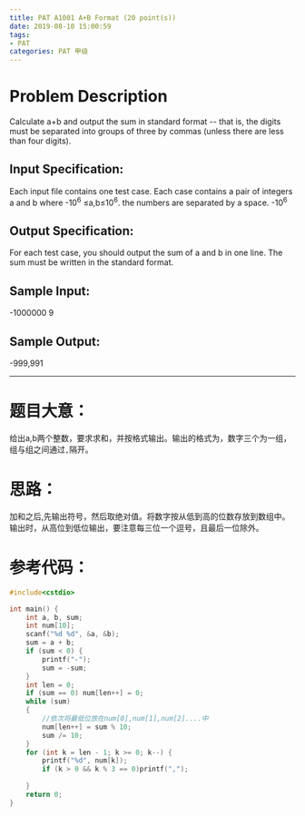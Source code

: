 ```yaml
---
title: PAT A1001 A+B Format (20 point(s))
date: 2019-08-10 15:00:59
tags:
- PAT
categories: PAT 甲级
---
```

# Problem Description
Calculate a+b and output the sum in standard format -- that is, the digits must be separated into groups of three by commas (unless there are less than four digits).
## Input Specification:
Each input file contains one test case. Each case contains a pair of integers a and b where -10<sup>6</sup> ≤a,b≤10<sup>6</sup>. the numbers are separated by a space.
-10<sup>6</sup>
## Output Specification:
For each test case, you should output the sum of a and b in one line. The sum must be written in the standard format.
## Sample Input:
-1000000 9
## Sample Output:
-999,991
<hr/>

# 题目大意：
给出a,b两个整数，要求求和，并按格式输出。输出的格式为，数字三个为一组，组与组之间通过`,`隔开。
# 思路：
加和之后,先输出符号，然后取绝对值。将数字按从低到高的位数存放到数组中。输出时，从高位到低位输出，要注意每三位一个逗号，且最后一位除外。
# 参考代码：
```c++
#include<cstdio>

int main() {
	int a, b, sum;
	int num[10];
	scanf("%d %d", &a, &b);
	sum = a + b;
	if (sum < 0) {
		printf("-");
		sum = -sum;
	}
	int len = 0;
	if (sum == 0) num[len++] = 0;
	while (sum)
	{
		//依次将最低位放在num[0],num[1],num[2]....中
		num[len++] = sum % 10;
		sum /= 10;
	}
	for (int k = len - 1; k >= 0; k--) {
		printf("%d", num[k]);
		if (k > 0 && k % 3 == 0)printf(",");
	
	}
	return 0;
}
```